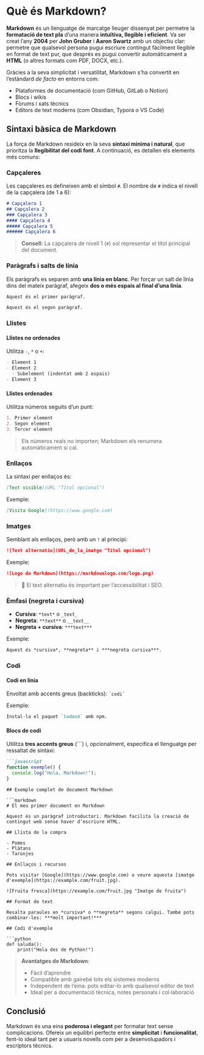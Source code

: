 # Què és Markdown?

**Markdown** és un llenguatge de marcatge lleuger dissenyat per permetre la **formatació de text pla** d’una manera **intuïtiva, llegible i eficient**. Va ser creat l’any **2004** per **John Gruber** i **Aaron Swartz** amb un objectiu clar: permetre que qualsevol persona pugui escriure contingut fàcilment llegible en format de text pur, que després es pugui convertir automàticament a **HTML** (o altres formats com PDF, DOCX, etc.).

Gràcies a la seva simplicitat i versatilitat, Markdown s’ha convertit en l’estàndard *de facto* en entorns com:

- Plataformes de documentació (com GitHub, GitLab o Notion)
- Blocs i wikis
- Fòrums i xats tècnics
- Editors de text moderns (com Obsidian, Typora o VS Code)



## Sintaxi bàsica de Markdown

La força de Markdown resideix en la seva **sintaxi mínima i natural**, que prioritza la **llegibilitat del codi font**. A continuació, es detallen els elements més comuns:

### Capçaleres

Les capçaleres es defineixen amb el símbol `#`. El nombre de `#` indica el nivell de la capçalera (de 1 a 6):

```markdown
# Capçalera 1
## Capçalera 2
### Capçalera 3
#### Capçalera 4
##### Capçalera 5
###### Capçalera 6
```

> **Consell:** La capçalera de nivell 1 (`#`) sol representar el títol principal del document.



### Paràgrafs i salts de línia

Els paràgrafs es separen amb **una línia en blanc**. Per forçar un salt de línia dins del mateix paràgraf, afegeix **dos o més espais al final d’una línia**.

```markdown
Aquest és el primer paràgraf.

Aquest és el segon paràgraf.
```



### Llistes

#### Llistes no ordenades  
Utilitza `-`, `*` o `+`:

```markdown
- Element 1
- Element 2
  - Subelement (indentat amb 2 espais)
- Element 3
```

#### Llistes ordenades  
Utilitza números seguits d’un punt:

```markdown
1. Primer element
2. Segon element
3. Tercer element
```

> Els números reals no importen; Markdown els renumera automàticament si cal.


### Enllaços

La sintaxi per enllaços és:

```markdown
[Text visible](URL "Títol opcional")
```

Exemple:

```markdown
[Visita Google](https://www.google.com)
```


### Imatges

Semblant als enllaços, però amb un `!` al principi:

```markdown
![Text alternatiu](URL_de_la_imatge "Títol opcional")
```

Exemple:

```markdown
![Logo de Markdown](https://markdownlogo.com/logo.png)
```

> 📌 El text alternatiu és important per l’accessibilitat i SEO.



### Èmfasi (negreta i cursiva)

- **Cursiva**: `*text*` o `_text_`
- **Negreta**: `**text**` o `__text__`
- **Negreta + cursiva**: `***text***`

Exemple:

```markdown
Aquest és *cursiva*, **negreta** i ***negreta cursiva***.
```



### Codi

#### Codi en línia  
Envoltat amb accents greus (backticks): `` `codi` ``

Exemple:  
```markdown
Instal·la el paquet `lodash` amb npm.
```

#### Blocs de codi  
Utilitza **tres accents greus** (```) i, opcionalment, especifica el llenguatge per ressaltat de sintaxi:

```markdown
```javascript
function exemple() {
  console.log("Hola, Markdown!");
}
```
```
## Exemple complet de document Markdown

```markdown
# El meu primer document en Markdown

Aquest és un paràgraf introductori. Markdown facilita la creació de contingut web sense haver d’escriure HTML.

## Llista de la compra

- Pomes
- Plàtans
- Taronjes

## Enllaços i recursos

Pots visitar [Google](https://www.google.com) o veure aquesta [imatge d'exemple](https://example.com/fruit.jpg).

![Fruita fresca](https://example.com/fruit.jpg "Imatge de fruita")

## Format de text

Resalta paraules en *cursiva* o **negreta** segons calgui. També pots combinar-les: ***molt important!***

## Codi d'exemple

```python
def saluda():
    print("Hola des de Python!")
```


> **Avantatges de Markdown**:  
> - Fàcil d’aprendre  
> - Compatible amb gairebé tots els sistemes moderns  
> - Independent de l’eina: pots editar-lo amb qualsevol editor de text  
> - Ideal per a documentació tècnica, notes personals i col·laboració



## Conclusió

Markdown és una eina **poderosa i elegant** per formatar text sense complicacions. Ofereix un equilibri perfecte entre **simplicitat** i **funcionalitat**, fent-lo ideal tant per a usuaris novells com per a desenvolupadors i escriptors tècnics.

